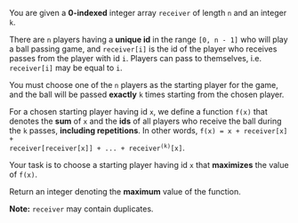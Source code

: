 You are given a **0-indexed** integer array `receiver` of length `n` and an integer `k`.

There are `n` players having a **unique id** in the range `[0, n - 1]` who will play a ball passing game, and `receiver[i]` is the id of the player who receives passes from the player with id `i`. Players can pass to themselves, i.e. `receiver[i]` may be equal to `i`.

You must choose one of the `n` players as the starting player for the game, and the ball will be passed **exactly** `k` times starting from the chosen player.

For a chosen starting player having id `x`, we define a function `f(x)` that denotes the **sum** of `x` and the **ids** of all players who receive the ball during the `k` passes, **including repetitions**. In other words, <code>f(x) = x + receiver[x] + receiver[receiver[x]] + ... + receiver<sup>(k)</sup>[x]</code>. 

Your task is to choose a starting player having id `x` that **maximizes** the value of `f(x)`.

Return an integer denoting the **maximum** value of the function.

**Note:** `receiver` may contain duplicates.